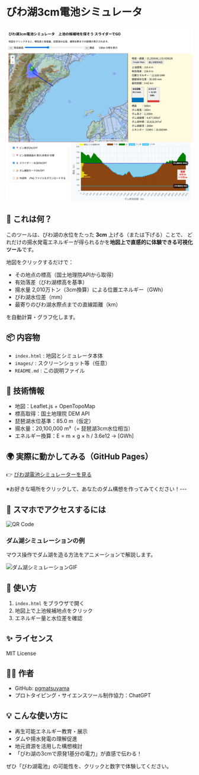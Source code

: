 # びわ湖3cm電池シミュレータ

![screenshot](images/biwako-3cm-sim-demo.jpg)

## 🌊 これは何？

このツールは、びわ湖の水位をたった **3cm** 上げる（または下げる）ことで、
どれだけの揚水発電エネルギーが得られるかを**地図上で直感的に体験できる可視化ツール**です。

地図をクリックするだけで：

- その地点の標高（国土地理院APIから取得）
- 有効落差（びわ湖標高を基準）
- 揚水量 2,010万トン（3cm換算）による位置エネルギー（GWh）
- びわ湖水位差（mm）
- 最寄りのびわ湖水際点までの直線距離（km）

を自動計算・グラフ化します。

## 📦 内容物

- `index.html` : 地図とシミュレータ本体
- `images/` : スクリーンショット等（任意）
- `README.md` : この説明ファイル

## 📐 技術情報

- 地図：Leaflet.js + OpenTopoMap
- 標高取得：国土地理院 DEM API
- 琵琶湖水位基準：85.0 m（仮定）
- 揚水量：20,100,000 m³（= 琵琶湖3cm水位相当）
- エネルギー換算：E = m × g × h / 3.6e12 → [GWh]

## 🌍 実際に動かしてみる（GitHub Pages）

👉 [びわ湖電池シミュレーターを見る](https://pgmatsuyama.github.io/biwako-3cm-energy/)

※お好きな場所をクリックして、あなたのダム構想を作ってみてください！---
## 📱 スマホでアクセスするには

![QR Code](https://api.qrserver.com/v1/create-qr-code/?size=200x200&data=https://pgmatsuyama.github.io/biwako-3cm-energy/)

<h3>ダム湖シミュレーションの例</h3>
<p>マウス操作でダム湖を造る方法をアニメーションで解説します。</p>
<img src="https://pgmatsuyama.github.io/biwako-3cm-energy/images/Animation3cm.gif" alt="ダム湖シミュレーションGIF" width="500">

## 🧭 使い方

1. `index.html` をブラウザで開く
2. 地図上で上池候補地点をクリック
3. エネルギー量と水位差を確認

## ✨ ライセンス

MIT License

## 🙋‍♂️ 作者

- GitHub: [pgmatsuyama](https://github.com/pgmatsuyama)
- プロトタイピング・サイエンスツール制作協力：ChatGPT

## 💡 こんな使い方に

- 再生可能エネルギー教育・展示
- ダムや揚水発電の理解促進
- 地元資源を活用した構想検討
- 「びわ湖の3cmで原発1基分の電力」が直感で伝わる！

ぜひ「びわ湖電池」の可能性を、クリックと数字で体験してください。
